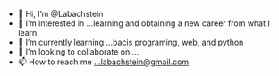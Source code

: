 - 👋 Hi, I’m @Labachstein
- 👀 I’m interested in ...learning and obtaining a new career from what I learn.
- 🌱 I’m currently learning ...bacis programing, web, and python
- 💞️ I’m looking to collaborate on ...
- 📫 How to reach me ...labachstein@gmail.com

<!---
Labachstein/Labachstein is a ✨ special ✨ repository because its `README.md` (this file) appears on your GitHub profile.
You can click the Preview link to take a look at your changes.
--->
